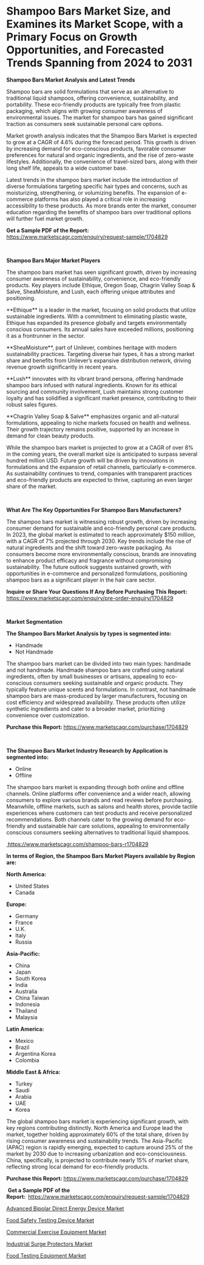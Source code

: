 <p><h1>Shampoo Bars Market Size, and Examines its Market Scope, with a Primary Focus on Growth Opportunities, and Forecasted Trends Spanning from 2024 to 2031</h1></p><p><strong>Shampoo Bars Market Analysis and Latest Trends</strong></p>
<p><p>Shampoo bars are solid formulations that serve as an alternative to traditional liquid shampoos, offering convenience, sustainability, and portability. These eco-friendly products are typically free from plastic packaging, which aligns with growing consumer awareness of environmental issues. The market for shampoo bars has gained significant traction as consumers seek sustainable personal care options. </p><p>Market growth analysis indicates that the Shampoo Bars Market is expected to grow at a CAGR of 4.6% during the forecast period. This growth is driven by increasing demand for eco-conscious products, favorable consumer preferences for natural and organic ingredients, and the rise of zero-waste lifestyles. Additionally, the convenience of travel-sized bars, along with their long shelf life, appeals to a wide customer base.</p><p>Latest trends in the shampoo bars market include the introduction of diverse formulations targeting specific hair types and concerns, such as moisturizing, strengthening, or volumizing benefits. The expansion of e-commerce platforms has also played a critical role in increasing accessibility to these products. As more brands enter the market, consumer education regarding the benefits of shampoo bars over traditional options will further fuel market growth.</p></p>
<p><strong>Get a Sample PDF of the Report:&nbsp;</strong> <a href="https://www.marketscagr.com/enquiry/request-sample/1704829?utm_campaign=1615&utm_medium=2&utm_source=Github&utm_content=ia&utm_term=21102024&utm_id=shampoo-bars">https://www.marketscagr.com/enquiry/request-sample/1704829</a></p>
<p>&nbsp;</p>
<p><strong>Shampoo Bars Major Market Players</strong></p>
<p><p>The shampoo bars market has seen significant growth, driven by increasing consumer awareness of sustainability, convenience, and eco-friendly products. Key players include Ethique, Oregon Soap, Chagrin Valley Soap & Salve, SheaMoisture, and Lush, each offering unique attributes and positioning.</p><p>**Ethique** is a leader in the market, focusing on solid products that utilize sustainable ingredients. With a commitment to eliminating plastic waste, Ethique has expanded its presence globally and targets environmentally conscious consumers. Its annual sales have exceeded millions, positioning it as a frontrunner in the sector.</p><p>**SheaMoisture**, part of Unilever, combines heritage with modern sustainability practices. Targeting diverse hair types, it has a strong market share and benefits from Unilever’s expansive distribution network, driving revenue growth significantly in recent years.</p><p>**Lush** innovates with its vibrant brand persona, offering handmade shampoo bars infused with natural ingredients. Known for its ethical sourcing and community involvement, Lush maintains strong customer loyalty and has solidified a significant market presence, contributing to their robust sales figures.</p><p>**Chagrin Valley Soap & Salve** emphasizes organic and all-natural formulations, appealing to niche markets focused on health and wellness. Their growth trajectory remains positive, supported by an increase in demand for clean beauty products.</p><p>While the shampoo bars market is projected to grow at a CAGR of over 8% in the coming years, the overall market size is anticipated to surpass several hundred million USD. Future growth will be driven by innovations in formulations and the expansion of retail channels, particularly e-commerce. As sustainability continues to trend, companies with transparent practices and eco-friendly products are expected to thrive, capturing an even larger share of the market.</p></p>
<p>&nbsp;</p>
<p><strong>What Are The Key Opportunities For Shampoo Bars Manufacturers?</strong></p>
<p><p>The shampoo bars market is witnessing robust growth, driven by increasing consumer demand for sustainable and eco-friendly personal care products. In 2023, the global market is estimated to reach approximately $150 million, with a CAGR of 7% projected through 2030. Key trends include the rise of natural ingredients and the shift toward zero-waste packaging. As consumers become more environmentally conscious, brands are innovating to enhance product efficacy and fragrance without compromising sustainability. The future outlook suggests sustained growth, with opportunities in e-commerce and personalized formulations, positioning shampoo bars as a significant player in the hair care sector.</p></p>
<p><strong>Inquire or Share Your Questions If Any Before Purchasing This Report:</strong> <a href="https://www.marketscagr.com/enquiry/pre-order-enquiry/1704829?utm_campaign=1615&utm_medium=2&utm_source=Github&utm_content=ia&utm_term=21102024&utm_id=shampoo-bars">https://www.marketscagr.com/enquiry/pre-order-enquiry/1704829</a></p>
<p>&nbsp;</p>
<p><strong>Market Segmentation</strong></p>
<p><strong>The Shampoo Bars Market Analysis by types is segmented into:</strong></p>
<p><ul><li>Handmade</li><li>Not Handmade</li></ul></p>
<p><p>The shampoo bars market can be divided into two main types: handmade and not handmade. Handmade shampoo bars are crafted using natural ingredients, often by small businesses or artisans, appealing to eco-conscious consumers seeking sustainable and organic products. They typically feature unique scents and formulations. In contrast, not handmade shampoo bars are mass-produced by larger manufacturers, focusing on cost efficiency and widespread availability. These products often utilize synthetic ingredients and cater to a broader market, prioritizing convenience over customization.</p></p>
<p><strong>Purchase this Report:&nbsp;</strong><a href="https://www.marketscagr.com/purchase/1704829?utm_campaign=1615&utm_medium=2&utm_source=Github&utm_content=ia&utm_term=21102024&utm_id=shampoo-bars">https://www.marketscagr.com/purchase/1704829</a></p>
<p>&nbsp;</p>
<p><strong>The Shampoo Bars Market Industry Research by Application is segmented into:</strong></p>
<p><ul><li>Online</li><li>Offline</li></ul></p>
<p><p>The shampoo bars market is expanding through both online and offline channels. Online platforms offer convenience and a wider reach, allowing consumers to explore various brands and read reviews before purchasing. Meanwhile, offline markets, such as salons and health stores, provide tactile experiences where customers can test products and receive personalized recommendations. Both channels cater to the growing demand for eco-friendly and sustainable hair care solutions, appealing to environmentally conscious consumers seeking alternatives to traditional liquid shampoos.</p></p>
<p><a href="https://www.marketscagr.com/shampoo-bars-r1704829?utm_campaign=1615&utm_medium=2&utm_source=Github&utm_content=ia&utm_term=21102024&utm_id=shampoo-bars">&nbsp;https://www.marketscagr.com/shampoo-bars-r1704829</a></p>
<p><strong>In terms of Region, the Shampoo Bars Market Players available by Region are:</strong></p>
<p>
    <p> <strong> North America: </strong>
        <ul>
            <li>United States</li>
            <li>Canada</li>
        </ul>
        </p> 
    <p> <strong> Europe: </strong>
        <ul>
            <li>Germany</li>
            <li>France</li>
            <li>U.K.</li>
            <li>Italy</li>
            <li>Russia</li>
        </ul>
        </p> 
    <p> <strong> Asia-Pacific: </strong>
        <ul>
            <li>China</li>
            <li>Japan</li>
            <li>South Korea</li>
            <li>India</li>
            <li>Australia</li>
            <li>China Taiwan</li>
            <li>Indonesia</li>
            <li>Thailand</li>
            <li>Malaysia</li>
        </ul>
        </p> 
    <p> <strong> Latin America: </strong>
        <ul>
            <li>Mexico</li>
            <li>Brazil</li>
            <li>Argentina Korea</li>
            <li>Colombia</li>
        </ul>
        </p> 
    <p> <strong> Middle East & Africa: </strong>
        <ul>
            <li>Turkey</li>
            <li>Saudi</li>
            <li>Arabia</li>
            <li>UAE</li>
            <li>Korea</li>
        </ul>
    </p>
    </p>
<p><p>The global shampoo bars market is experiencing significant growth, with key regions contributing distinctly. North America and Europe lead the market, together holding approximately 60% of the total share, driven by rising consumer awareness and sustainability trends. The Asia-Pacific (APAC) region is rapidly emerging, expected to capture around 25% of the market by 2030 due to increasing urbanization and eco-consciousness. China, specifically, is projected to contribute nearly 15% of market share, reflecting strong local demand for eco-friendly products.</p></p>
<p><strong>Purchase this Report: </strong><a href="https://www.marketscagr.com/purchase/1704829?utm_campaign=1615&utm_medium=2&utm_source=Github&utm_content=ia&utm_term=21102024&utm_id=shampoo-bars">https://www.marketscagr.com/purchase/1704829</a></p>
<p>&nbsp;<strong>Get a Sample PDF of the Report:&nbsp;&nbsp;</strong><a href="https://www.marketscagr.com/enquiry/request-sample/1704829?utm_campaign=1615&utm_medium=2&utm_source=Github&utm_content=ia&utm_term=21102024&utm_id=shampoo-bars">https://www.marketscagr.com/enquiry/request-sample/1704829</a></p>
<p><strong></strong></p>
<p><p><a href="https://github.com/FahadAhmed223/Market-Research-Report-List-1/blob/main/advanced-bipolar-direct-energy-device-market.md?utm_campaign=1615&utm_medium=2&utm_source=Github&utm_content=ia&utm_term=21102024&utm_id=shampoo-bars">Advanced Bipolar Direct Energy Device Market</a></p><p><a href="https://www.linkedin.com/pulse/pulse-food-safety-testing-device-rhythms-change-market-resonance-lprmf?utm_campaign=1615&utm_medium=2&utm_source=Github&utm_content=ia&utm_term=21102024&utm_id=shampoo-bars">Food Safety Testing Device Market</a></p><p><a href="https://www.linkedin.com/pulse/global-commercial-exercise-equipment-market-trends-analysis-xbuof?utm_campaign=1615&utm_medium=2&utm_source=Github&utm_content=ia&utm_term=21102024&utm_id=shampoo-bars">Commercial Exercise Equipment Market</a></p><p><a href="https://www.linkedin.com/pulse/industrial-surge-protectors-market-evolution-global-trends-t8m8f?utm_campaign=1615&utm_medium=2&utm_source=Github&utm_content=ia&utm_term=21102024&utm_id=shampoo-bars">Industrial Surge Protectors Market</a></p><p><a href="https://www.linkedin.com/pulse/top-trends-transforming-food-testing-equipment-market-2024-69nqf?utm_campaign=1615&utm_medium=2&utm_source=Github&utm_content=ia&utm_term=21102024&utm_id=shampoo-bars">Food Testing Equipment Market</a></p></p>